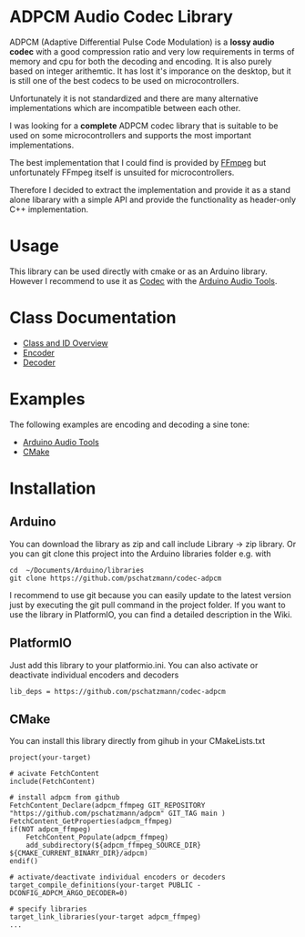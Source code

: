 # ADPCM Audio Codec Library

ADPCM (Adaptive Differential Pulse Code Modulation) is a __lossy audio codec__ with a good compression ratio and very low requirements in terms of memory and cpu for both the decoding and encoding. It is also purely based on integer arithemtic. It has lost it's imporance on the desktop, but it is still one of the best codecs to be used on microcontrollers.

Unfortunately it is not standardized and there are many alternative implementations which are incompatible between each other.

I was looking for a __complete__ ADPCM codec library that is suitable to be used on some microcontrollers and supports the most important implementations.

The best implementation that I could find is provided by [FFmpeg](https://ffmpeg.org/) but unfortunately FFmpeg itself is unsuited for microcontrollers.

Therefore I decided to extract the implementation and provide it as a stand alone libarary with a simple API and provide the functionality as header-only C++ implementation.

# Usage

This library can be used directly with cmake or as an Arduino library. However I recommend to use it as [Codec](https://github.com/pschatzmann/arduino-audio-tools/wiki/Encoding-and-Decoding-of-Audio) with the [Arduino Audio Tools](https://github.com/pschatzmann/arduino-audio-tools). 


# Class Documentation

- [Class and ID Overview](https://github.com/pschatzmann/adpcm/wiki/Codecs-Overview)
- [Encoder](https://pschatzmann.github.io/codec-adpcm/docs/html/classadpcm__ffmpeg_1_1ADPCMEncoder.html)
- [Decoder](https://pschatzmann.github.io/codec-adpcm/docs/html/classadpcm__ffmpeg_1_1ADPCMDecoder.html)



# Examples

The following examples are encoding and decoding a sine tone:

- [Arduino Audio Tools](https://github.com/pschatzmann/arduino-audio-tools/blob/main/examples/tests/codecs/test-codec-adpcm/test-codec-adpcm.ino) 
- [CMake](https://github.com/pschatzmann/arduino-audio-tools/tree/main/tests-cmake/codec/adpcm)


# Installation 

## Arduino

You can download the library as zip and call include Library -> zip library. Or you can git clone this project into the Arduino libraries folder e.g. with

```
cd  ~/Documents/Arduino/libraries
git clone https://github.com/pschatzmann/codec-adpcm
```

I recommend to use git because you can easily update to the latest version just by executing the git pull command in the project folder. If you want to use the library in PlatformIO, you can find a detailed description in the Wiki.

## PlatformIO

Just add this library to your platformio.ini. You can also activate or deactivate individual encoders and decoders
```
lib_deps = https://github.com/pschatzmann/codec-adpcm
```

## CMake

You can install this library directly from gihub in your CMakeLists.txt

```
project(your-target)

# acivate FetchContent
include(FetchContent)

# install adpcm from github
FetchContent_Declare(adpcm_ffmpeg GIT_REPOSITORY "https://github.com/pschatzmann/adpcm" GIT_TAG main )
FetchContent_GetProperties(adpcm_ffmpeg)
if(NOT adpcm_ffmpeg)
    FetchContent_Populate(adpcm_ffmpeg)
    add_subdirectory(${adpcm_ffmpeg_SOURCE_DIR} ${CMAKE_CURRENT_BINARY_DIR}/adpcm)
endif()

# activate/deactivate individual encoders or decoders
target_compile_definitions(your-target PUBLIC -DCONFIG_ADPCM_ARGO_DECODER=0)

# specify libraries
target_link_libraries(your-target adpcm_ffmpeg)
...
```



